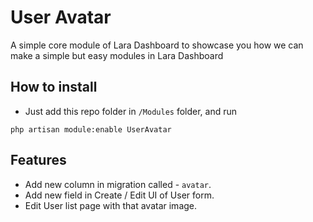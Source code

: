 User Avatar
=====
A simple core module of Lara Dashboard to showcase you how we can make a simple but easy modules in Lara Dashboard

## How to install
- Just add this repo folder in `/Modules` folder, and run
```console
php artisan module:enable UserAvatar
```

## Features
- Add new column in migration called - `avatar`.
- Add new field in Create / Edit UI of User form.
- Edit User list page with that avatar image.
